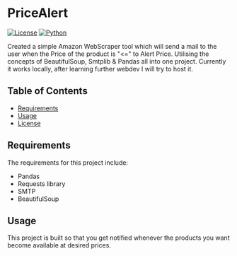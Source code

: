 # PriceAlert
[![License](https://img.shields.io/badge/license-MIT-blue.svg)](https://github.com/deepakb26/PriceAlert)
[![Python](https://img.shields.io/badge/python-v3.8-blue)](https://www.python.org/)

Created a simple Amazon WebScraper tool which will send a mail to the user when the Price of the product is "<=" to Alert Price.
Utilising the concepts of BeautifulSoup, Smtplib & Pandas all into one project. Currently it works locally, after learning further webdev I will try to host it.


## Table of Contents
- [Requirements](#installation)
- [Usage](#usage)
- [License](#license)

## Requirements

The requirements for this project include:
- Pandas
- Requests library
- SMTP
- BeautifulSoup

## Usage
This project is built so that you get notified whenever the products you want become available at desired prices.

